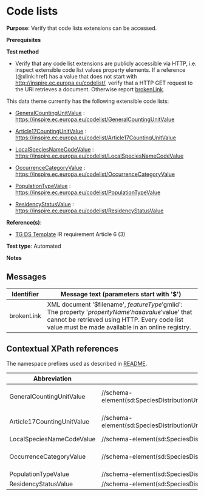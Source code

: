 # Code lists

**Purpose**: Verify that code lists extensions can be accessed.

**Prerequisites**

**Test method**

* Verify that any code list extensions are publicly accessible via HTTP, i.e. inspect extensible code list values property elements. If a reference (@xlink:href) has a value that does not start with http://inspire.ec.europa.eu/codelist/, verify that a HTTP GET request to the URI retrieves a document. Otherwise report [brokenLink](#brokenLink).

This data theme currently has the following extensible code lists:

* [GeneralCountingUnitValue](#GeneralCountingUnitValue) : https://inspire.ec.europa.eu/codelist/GeneralCountingUnitValue

* [Article17CountingUnitValue](#Article17CountingUnitValue) :  https://inspire.ec.europa.eu/codelist/Article17CountingUnitValue

* [LocalSpeciesNameCodeValue](#LocalSpeciesNameCodeValue) : https://inspire.ec.europa.eu/codelist/LocalSpeciesNameCodeValue

* [OccurrenceCategoryValue](#OccurrenceCategoryValue) : https://inspire.ec.europa.eu/codelist/OccurrenceCategoryValue

* [PopulationTypeValue](#PopulationTypeValue) : https://inspire.ec.europa.eu/codelist/PopulationTypeValue

* [ResidencyStatusValue](#ResidencyStatusValue) : https://inspire.ec.europa.eu/codelist/ResidencyStatusValue

**Reference(s)**: 

* [TG DS Template](./README.md#ref_TG_DS_tmpl) IR requirement Article 6 (3)

**Test type**: Automated

**Notes**

## Messages

Identifier  |  Message text (parameters start with '$')
---------------------------------------------------------- | -------------------------------------------------------------------------
brokenLink <a name="brokenLink"/>  |  XML document '$filename', $featureType '$gmlid': The property '$propertyName' has a value '$value' that cannot be retrieved using HTTP. Every code list value must be made available in an online registry. 

## Contextual XPath references

The namespace prefixes used as described in [README](./README.md#namespaces).

Abbreviation                                               |  XPath expression      |Multiplicity   |Voidable
---------------------------------------------------------- | -----------------------|---------------|---------------------------------
GeneralCountingUnitValue <a name ="GeneralCountingUnitValue"></a>	| //schema-element(sd:SpeciesDistributionUnit)//sd:distributionInfo/sd:DistributionInfoType/sd:populationSize/sd:PopulationSizeType/sd:countingUnit/@xlink:href | 1 (The parent is optional) | No
Article17CountingUnitValue <a name ="Article17CountingUnitValue"></a>	| //schema-element(sd:SpeciesDistributionUnit)//sd:distributionInfo/sd:DistributionInfoType/sd:populationSize/sd:PopulationSizeType/sd:countingUnit/@xlink:href | 1 (The parent is optional) | No
LocalSpeciesNameCodeValue <a name ="LocalSpeciesNameCodeValue"></a>	| //schema-element(sd:SpeciesDistributionUnit)//sd:speciesName/sd:SpeciesNameType/sd:localSpeciesId/@xlink:href | 0..1 | Yes
OccurrenceCategoryValue <a name ="OccurrenceCategoryValue"></a>	| //schema-element(sd:SpeciesDistributionUnit)//sd:distributionInfo/sd:DistributionInfoType/sd:occurrenceCategory/@xlink:href | 1 (The parent is optional) | No
PopulationTypeValue <a name ="PopulationTypeValue"></a>	| //schema-element(sd:SpeciesDistributionUnit)//sd:distributionInfo/sd:DistributionInfoType/sd:populationType/@xlink:href | 0..1 | Yes
ResidencyStatusValue <a name ="ResidencyStatusValue"></a>	| //schema-element(sd:SpeciesDistributionUnit)//sd:distributionInfo/sd:DistributionInfoType/sd:residencyStatus/@xlink:href | 0..1 | Yes
